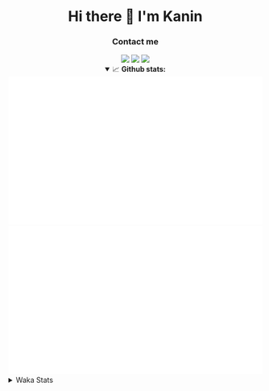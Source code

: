<div align="center">
 <h1>Hi there 👋 I'm Kanin</h1>
 <h3>Contact me</h3>
 <a href="mailto:im@kanin.dev"><img src="https://img.shields.io/badge/gmail-%23D14836.svg?&style=for-the-badge&logo=gmail&logoColor=white"/></a>
 <a href="https://twitter.com/KaninTwt"><img src="https://img.shields.io/badge/twitter-%231DA1F2.svg?&style=for-the-badge&logo=twitter&logoColor=white"/></a>
 <a href="https://www.linkedin.com/in/KaninDev"><img src="https://img.shields.io/badge/linkedin-%230077B5.svg?&style=for-the-badge&logo=linkedin&logoColor=white"/></a>
<details open>
  <summary>📈 <b>Github stats:</b></summary>
  <img src="https://github.com/Kanin/Kanin/blob/master/scripts/GitHubStats/generated/overview.svg"/>
  <img src="https://github.com/Kanin/Kanin/blob/master/scripts/GitHubStats/generated/languages.svg"/>
</details>
</div>

<details>
 <summary>Waka Stats</summary>

<!--START_SECTION:waka-->
![Code Time](http://img.shields.io/badge/Code%20Time-2%2C131%20hrs%2021%20mins-blue)

![Profile Views](http://img.shields.io/badge/Profile%20Views-3-blue)

![Lines of code](https://img.shields.io/badge/From%20Hello%20World%20I%27ve%20Written-777.6%20thousand%20lines%20of%20code-blue)

**🐱 My GitHub Data** 

> 📦 103.3 kB Used in GitHub's Storage 
 > 
> 🏆 524 Contributions in the Year 2023
 > 
> 🚫 Not Opted to Hire
 > 
> 📜 23 Public Repositories 
 > 
> 🔑 11 Private Repositories 
 > 
**I'm an Early 🐤** 

```text
🌞 Morning                2219 commits        ██████░░░░░░░░░░░░░░░░░░░   25.69 % 
🌆 Daytime                2712 commits        ████████░░░░░░░░░░░░░░░░░   31.40 % 
🌃 Evening                2529 commits        ███████░░░░░░░░░░░░░░░░░░   29.28 % 
🌙 Night                  1177 commits        ███░░░░░░░░░░░░░░░░░░░░░░   13.63 % 
```
📅 **I'm Most Productive on Monday** 

```text
Monday                   1664 commits        █████░░░░░░░░░░░░░░░░░░░░   19.27 % 
Tuesday                  1198 commits        ███░░░░░░░░░░░░░░░░░░░░░░   13.87 % 
Wednesday                822 commits         ██░░░░░░░░░░░░░░░░░░░░░░░   09.52 % 
Thursday                 1325 commits        ████░░░░░░░░░░░░░░░░░░░░░   15.34 % 
Friday                   1465 commits        ████░░░░░░░░░░░░░░░░░░░░░   16.96 % 
Saturday                 823 commits         ██░░░░░░░░░░░░░░░░░░░░░░░   09.53 % 
Sunday                   1340 commits        ████░░░░░░░░░░░░░░░░░░░░░   15.51 % 
```


📊 **This Week I Spent My Time On** 

```text
🕑︎ Time Zone: America/New_York

💬 Programming Languages: 
Python                   3 hrs 4 mins        █████████████████████████   99.16 % 
Log File                 1 min               ░░░░░░░░░░░░░░░░░░░░░░░░░   00.62 % 
requirements.txt         0 secs              ░░░░░░░░░░░░░░░░░░░░░░░░░   00.22 % 

🔥 Editors: 
PyCharm                  3 hrs 6 mins        █████████████████████████   100.00 % 

🐱‍💻 Projects: 
VoiceSphere              3 hrs 5 mins        █████████████████████████   99.82 % 
Community-Bot            0 secs              ░░░░░░░░░░░░░░░░░░░░░░░░░   00.18 % 

💻 Operating System: 
Windows                  3 hrs 6 mins        █████████████████████████   100.00 % 
```

**I Mostly Code in Python** 

```text
Python                   28 repos            ███████████████░░░░░░░░░░   58.33 % 
Java                     7 repos             ████░░░░░░░░░░░░░░░░░░░░░   14.58 % 
JavaScript               5 repos             ███░░░░░░░░░░░░░░░░░░░░░░   10.42 % 
Kotlin                   2 repos             █░░░░░░░░░░░░░░░░░░░░░░░░   04.17 % 
HTML                     2 repos             █░░░░░░░░░░░░░░░░░░░░░░░░   04.17 % 
```



**Timeline**

![Lines of Code chart](https://raw.githubusercontent.com/Kanin/Kanin/master/assets/bar_graph.png)


 Last Updated on 18/10/2023 09:33:58 UTC
<!--END_SECTION:waka-->
</details>
